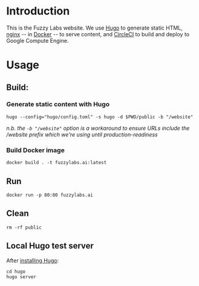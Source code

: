 # Introduction

This is the Fuzzy Labs website. We use [Hugo](https://gohugo.io) to generate static HTML, [nginx](http://nginx.org/) -- in [Docker](https://www.docker.com) -- to serve content, and [CircleCI](https://circleci.com) to build and deploy to Google Compute Engine.

# Usage

## Build:

### Generate static content with Hugo

```
hugo --config="hugo/config.toml" -s hugo -d $PWD/public -b "/website"
```

*n.b. the `-b "/website"` option is a workaround to ensure URLs include the /website prefix which we're using until production-readiness*

### Build Docker image

```
docker build . -t fuzzylabs.ai:latest
```

## Run

```
docker run -p 80:80 fuzzylabs.ai
```

## Clean

```
rm -rf public
```

## Local Hugo test server

After [installing Hugo](https://gohugo.io/getting-started/installing):

```
cd hugo
hugo server
```
